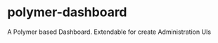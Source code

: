 polymer-dashboard
=================

A Polymer based Dashboard. Extendable for create Administration UIs
